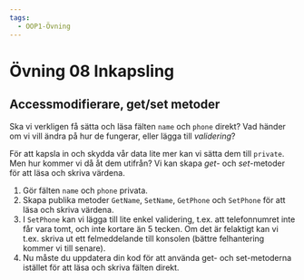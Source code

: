 ```yaml
---
tags:
  - OOP1-Övning
---
```


# Övning 08 Inkapsling

## Accessmodifierare, get/set metoder

Ska vi verkligen få sätta och läsa fälten `name` och `phone` direkt? Vad händer om vi vill ändra på hur de fungerar, eller lägga till *validering*?

För att kapsla in och skydda vår data lite mer kan vi sätta dem till `private`. Men hur kommer vi då åt dem utifrån? Vi kan skapa *get*- och *set*-metoder för att läsa och skriva värdena.

1. Gör fälten `name` och `phone` privata.
2. Skapa publika metoder `GetName`, `SetName`, `GetPhone` och `SetPhone` för att läsa och skriva värdena.
3. I `SetPhone` kan vi lägga till lite enkel validering, t.ex. att telefonnumret inte får vara tomt, och inte kortare än 5 tecken. Om det är felaktigt kan vi t.ex. skriva ut ett felmeddelande till konsolen (bättre felhantering kommer vi till senare).
4. Nu måste du uppdatera din kod för att använda get- och set-metoderna istället för att läsa och skriva fälten direkt.
